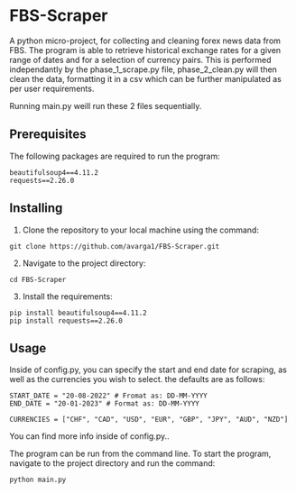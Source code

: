 # FBS-Scraper
A python micro-project, for collecting and cleaning forex news data from FBS. 
The program is able to retrieve historical exchange rates for a given range of dates and for a selection of currency pairs.
This is performed independantly by the phase_1_scrape.py file,
phase_2_clean.py will then clean the data, formatting it in a csv which can be further manipulated as per user requirements.

Running main.py weill run these 2 files sequentially.

## Prerequisites 
The following packages are required to run the program:
```
beautifulsoup4==4.11.2
requests==2.26.0
```

## Installing 

1. Clone the repository to your local machine using the command:
```
git clone https://github.com/avarga1/FBS-Scraper.git
```
2. Navigate to the project directory:
```
cd FBS-Scraper
```
3. Install the requirements:
```
pip install beautifulsoup4==4.11.2
pip install requests==2.26.0
```

## Usage
Inside of config.py, you can specify the start and end date for scraping, as well as the currencies you wish to select. the defaults are as follows:
```
START_DATE = "20-08-2022" # Fromat as: DD-MM-YYYY
END_DATE = "20-01-2023" # Format as: DD-MM-YYYY

CURRENCIES = ["CHF", "CAD", "USD", "EUR", "GBP", "JPY", "AUD", "NZD"]
```
You can find more info inside of config.py..


The program can be run from the command line. To start the program, navigate to the project directory and run the command:
```      
python main.py
```
